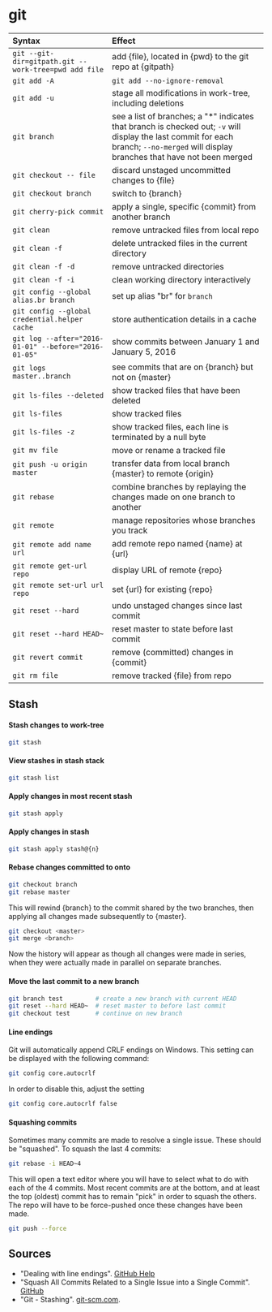 # git

Syntax | Effect
:--- | :---
`git --git-dir=gitpath.git --work-tree=pwd add file` | add {file}, located in {pwd} to the git repo at {gitpath}
`git add -A` | `git add --no-ignore-removal` | update index to include all files in the working tree, including removals
`git add -u` | stage all modifications in work-tree, including deletions
`git branch` | see a list of branches; a "*" indicates that branch is checked out; `-v` will display the last commit for each branch; `--no-merged` will display branches that have not been merged
`git checkout -- file` | discard unstaged uncommitted changes to {file}
`git checkout branch` | switch to {branch}
`git cherry-pick commit` | apply a single, specific {commit} from another branch
`git clean` | remove untracked files from local repo
`git clean -f` | delete untracked files in the current directory
`git clean -f -d` | remove untracked directories
`git clean -f -i` | clean working directory interactively
`git config --global alias.br branch` | set up alias "br" for `branch`
`git config --global credential.helper cache` | store authentication details in a cache
`git log --after="2016-01-01" --before="2016-01-05"` | show commits between January 1 and January 5, 2016
`git logs master..branch` | see commits that are on {branch} but not on {master}
`git ls-files --deleted` | show tracked files that have been deleted
`git ls-files` | show tracked files
`git ls-files -z` | show tracked files, each line is terminated by a null byte
`git mv file` | move or rename a tracked file
`git push -u origin master` | transfer data from local branch {master} to remote {origin}
`git rebase` | combine branches by replaying the changes made on one branch to another
`git remote` | manage repositories whose branches you track
`git remote add name url`| add remote repo named {name} at {url}
`git remote get-url repo` | display URL of remote {repo}
`git remote set-url url repo` | set {url} for existing {repo}
`git reset --hard` | undo unstaged changes since last commit
`git reset --hard HEAD~` | reset master to state before last commit
`git revert commit` | remove (committed) changes in {commit}
`git rm file` | remove tracked {file} from repo


## Stash
#### Stash changes to work-tree
```bash
git stash
```
#### View stashes in stash stack
```bash
git stash list
```
#### Apply changes in most recent stash
```bash
git stash apply
```
#### Apply changes in stash <n>
```bash
git stash apply stash@{n}
```
#### Rebase changes committed to <branch> onto <master>
```sh
git checkout branch
git rebase master
```
This will rewind {branch} to the commit shared by the two branches, then applying all changes made subsequently to {master}. 
```sh
git checkout <master>
git merge <branch>
```
Now the history will appear as though all changes were made in series, when they were actually made in parallel on separate branches.
#### Move the last commit to a new branch
```sh
git branch test         # create a new branch with current HEAD
git reset --hard HEAD~  # reset master to before last commit 
git checkout test       # continue on new branch
```
#### Line endings
Git will automatically append CRLF endings on Windows. This setting can be displayed with the following command:
```bash
git config core.autocrlf
```
In order to disable this, adjust the setting
```bash
git config core.autocrlf false
```
#### Squashing commits
Sometimes many commits are made to resolve a single issue. These should be "squashed". To squash the last 4 commits:
```bash
git rebase -i HEAD~4
```
This will open a text editor where you will have to select what to do with each of the 4 commits. Most recent commits are at the bottom, and at least the top (oldest) commit has to remain "pick" in order to squash the others.
The repo will have to be force-pushed once these changes have been made. 
```bash
git push --force
```
## Sources
  - "Dealing with line endings". [GitHub Help](https://help.github.com/en/articles/dealing-with-line-endings)
  - "Squash All Commits Related to a Single Issue into a Single Commit". [GitHub](https://github.com/todotxt/todo.txt-android/wiki/Squash-All-Commits-Related-to-a-Single-Issue-into-a-Single-Commit)
  - "Git - Stashing". [git-scm.com](https://git-scm.com/book/en/v1/Git-Tools-Stashing).